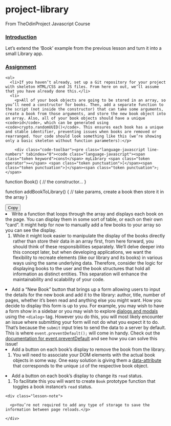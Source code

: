 # project-library
From TheOdinProject Javascript Course
<section data-title="introduction">
  <h3 id="introduction"><a href="#introduction" class="anchor-link">Introduction</a></h3>

  <p>Let’s extend the ‘Book’ example from the previous lesson and turn it into a small Library app.</p>

</section>

<section data-title="assignment">
  <h3 id="assignment"><a href="#assignment" class="anchor-link">Assignment</a></h3>

  <div class="lesson-content__panel">

    <ol>
      <li>If you haven’t already, set up a Git repository for your project with skeleton HTML/CSS and JS files. From here on out, we’ll assume that you have already done this.</li>
      <li>
        <p>All of your book objects are going to be stored in an array, so you’ll need a constructor for books. Then, add a separate function to the script (not inside the constructor) that can take some arguments, create a book from those arguments, and store the new book object into an array. Also, all of your book objects should have a unique <code>id</code>, which can be generated using <code>crypto.randomUUID()</code>. This ensures each book has a unique and stable identifier, preventing issues when books are removed or rearranged. Your code should look something like this (we’re showing only a basic skeleton without function parameters):</p>

        <div class="code-toolbar"><pre class="language-javascript line-numbers" tabindex="0"><code class="language-javascript"><span class="token keyword">const</span> myLibrary <span class="token operator">=</span> <span class="token punctuation">[</span><span class="token punctuation">]</span><span class="token punctuation">;</span>

<span class="token keyword">function</span> <span class="token function">Book</span><span class="token punctuation">(</span><span class="token punctuation">)</span> <span class="token punctuation">{</span>
  <span class="token comment">// the constructor...</span>
<span class="token punctuation">}</span>

<span class="token keyword">function</span> <span class="token function">addBookToLibrary</span><span class="token punctuation">(</span><span class="token punctuation">)</span> <span class="token punctuation">{</span>
  <span class="token comment">// take params, create a book then store it in the array</span>
<span class="token punctuation">}</span>
<span aria-hidden="true" class="line-numbers-rows"><span></span><span></span><span></span><span></span><span></span><span></span><span></span><span></span><span></span></span></code></pre><div class="toolbar"><div class="toolbar-item"><button class="copy-to-clipboard-button" type="button" data-copy-state="copy"><span>Copy</span></button></div></div></div>
      </li>
      <li>Write a function that loops through the array and displays each book on the page. You can display them in some sort of table, or each on their own “card”. It might help for now to manually add a few books to your array so you can see the display.
        <ol>
          <li>While it might look easier to manipulate the display of the books directly rather than store their data in an array first, from here forward, you should think of these responsibilities separately. We’ll delve deeper into this concept later, but when developing applications, we want the flexibility to recreate elements (like our library and its books) in various ways using the same underlying data. Therefore, consider the logic for displaying books to the user and the book structures that hold all information as distinct entities. This separation will enhance the maintainability and scalability of your code.</li>
        </ol>
      </li>
      <li>Add a “New Book” button that brings up a form allowing users to input the details for the new book and add it to the library: author, title, number of pages, whether it’s been read and anything else you might want. How you decide to display this form is up to you. For example, you may wish to have a form show in a sidebar or you may wish to explore <a href="https://developer.mozilla.org/en-US/docs/Web/HTML/Element/dialog" target="_blank" rel="noopener noreferrer">dialogs and modals</a> using the <code>&lt;dialog&gt;</code> tag. However you do this, you will most likely encounter an issue where submitting your form will not do what you expect it to do. That’s because the <code>submit</code> input tries to send the data to a server by default. This is where <code>event.preventDefault();</code> will come in handy. Check out the <a href="https://developer.mozilla.org/en-US/docs/Web/API/Event/preventDefault" target="_blank" rel="noopener noreferrer">documentation for event.preventDefault</a> and see how you can solve this issue!</li>
      <li>Add a button on each book’s display to remove the book from the library.
        <ol>
          <li>You will need to associate your DOM elements with the actual book objects in some way. One easy solution is giving them a <a href="https://developer.mozilla.org/en-US/docs/Learn_web_development/Howto/Solve_HTML_problems/Use_data_attributes" target="_blank" rel="noopener noreferrer">data-attribute</a> that corresponds to the unique <code>id</code> of the respective book object.</li>
        </ol>
      </li>
      <li>Add a button on each book’s display to change its <code>read</code> status.
        <ol>
          <li>To facilitate this you will want to create <code>Book</code> prototype function that toggles a book instance’s <code>read</code> status.</li>
        </ol>
      </li>
    </ol>

    <div class="lesson-note">

      <p>You’re not required to add any type of storage to save the information between page reloads.</p>

    </div>

  </div>
</section>
